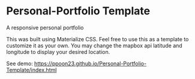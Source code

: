 # Personal-Portfolio Template
A responsive personal portfolio

This was built using Materialize CSS. Feel free to use this as a template to customize it as your own. You may change the mapbox api latitude and longitude to display your desired location. 

See demo: https://ppoon23.github.io/Personal-Portfolio-Template/index.html
